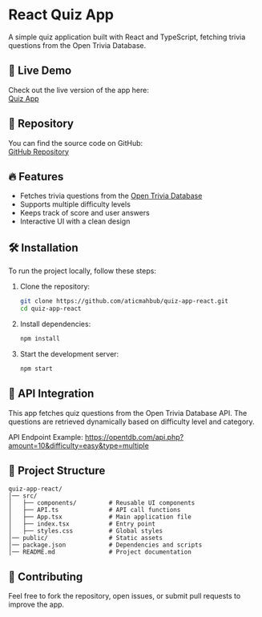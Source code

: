 # React Quiz App

A simple quiz application built with React and TypeScript, fetching trivia questions from the Open Trivia Database.

## 🚀 Live Demo

Check out the live version of the app here:  
[Quiz App](https://atics-quiz-app-react.netlify.app/)

## 📂 Repository 

You can find the source code on GitHub:  
[GitHub Repository](https://github.com/aticmahbub/quiz-app-react.git)

## 🔥 Features

- Fetches trivia questions from the [Open Trivia Database](https://opentdb.com/)
- Supports multiple difficulty levels
- Keeps track of score and user answers
- Interactive UI with a clean design

## 🛠️ Installation

To run the project locally, follow these steps:

1. Clone the repository:

   ```sh
   git clone https://github.com/aticmahbub/quiz-app-react.git
   cd quiz-app-react
2. Install dependencies:


   ```sh
   npm install

3. Start the development server:

   ```sh
   npm start


## 🔗 API Integration
This app fetches quiz questions from the Open Trivia Database API. The questions are retrieved dynamically based on difficulty level and category.

 API Endpoint Example:
https://opentdb.com/api.php?amount=10&difficulty=easy&type=multiple

## 📁 Project Structure
```
quiz-app-react/
│── src/
│   ├── components/         # Reusable UI components
│   ├── API.ts              # API call functions
│   ├── App.tsx             # Main application file
│   ├── index.tsx           # Entry point
│   ├── styles.css          # Global styles
│── public/                 # Static assets
│── package.json            # Dependencies and scripts
│── README.md               # Project documentation
```

## 🤝 Contributing
Feel free to fork the repository, open issues, or submit pull requests to improve the app.
